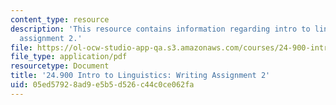 ```yaml
---
content_type: resource
description: 'This resource contains information regarding intro to linguistics: writing
  assignment 2.'
file: https://ol-ocw-studio-app-qa.s3.amazonaws.com/courses/24-900-introduction-to-linguistics-fall-2012/05ed57928ad9e5b5d526c44c0ce062fa_MIT24_900F12_Assignment2.pdf
file_type: application/pdf
resourcetype: Document
title: '24.900 Intro to Linguistics: Writing Assignment 2'
uid: 05ed5792-8ad9-e5b5-d526-c44c0ce062fa
---
```


